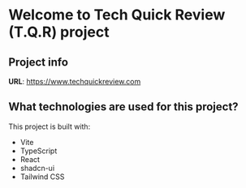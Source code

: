 # Welcome to Tech Quick Review (T.Q.R) project

## Project info

**URL**: https://www.techquickreview.com

## What technologies are used for this project?

This project is built with:

- Vite
- TypeScript
- React
- shadcn-ui
- Tailwind CSS

